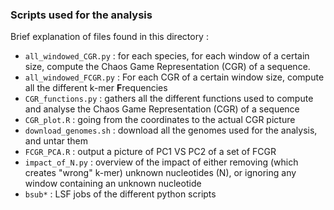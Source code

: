 ### Scripts used for the analysis

Brief explanation of files found in this directory : 

* `all_windowed_CGR.py`  :  for each species, for each window of a certain size, compute the 
Chaos Game Representation (CGR) of a sequence.
* `all_windowed_FCGR.py`  :  For each CGR of a certain window size, compute all the different k-mer **F**requencies 
* `CGR_functions.py`  :  gathers all the different functions used to compute and analyse the Chaos Game Representation 
(CGR) of a sequence
* `CGR_plot.R` : going from the coordinates to the actual CGR picture 
* `download_genomes.sh` : download all the genomes used for the analysis, and untar them
* `FCGR_PCA.R` : output a picture of PC1 VS PC2 of a set of FCGR
* `impact_of_N.py` : overview of the impact of either removing (which creates "wrong" k-mer) unknown nucleotides (N),
or ignoring any window containing an unknown nucleotide
*  `bsub*` : LSF jobs of the different python scripts




